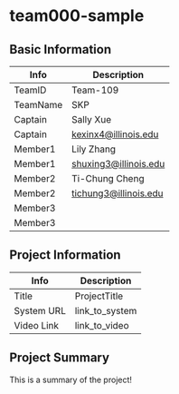# team000-sample

## Basic Information

|   Info      |        Description     |
| ----------- | ---------------------- |
| TeamID      |        Team-109        |
| TeamName    |         SKP         |
| Captain     |       Sally Xue     |
| Captain     |  kexinx4@illinois.edu  |
| Member1     |        Lily Zhang       |
| Member1     |   shuxing3@illinois.edu  |
| Member2     |     Ti-Chung Cheng     |
| Member2     |  tichung3@illinois.edu |
| Member3     |                        |
| Member3     |                        |

## Project Information

|   Info      |        Description     |
| ----------- | ---------------------- |
|  Title      |       ProjectTitle     |
| System URL  |      link_to_system    |
| Video Link  |      link_to_video     |

## Project Summary

This is a summary of the project!
